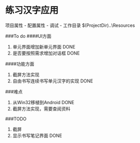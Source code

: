 练习汉字应用
=======

项目属性 - 配置属性 - 调试 - 工作目录 $(ProjectDir)..\Resources

###To do
####UI方面

1. 单元界面增加新单元界面 DONE
2. 是否要按照需求增加对话框 DONE

####功能方面

1. 截屏方法实现
2. 自由书写连续书写单元汉字的实现 DONE

###难点

1. 从Win32移植到Android DONE
2. 截屏方法实现，需要查阅资料 

###TODO

1. 截屏
2. 显示书写笔记界面 DONE
